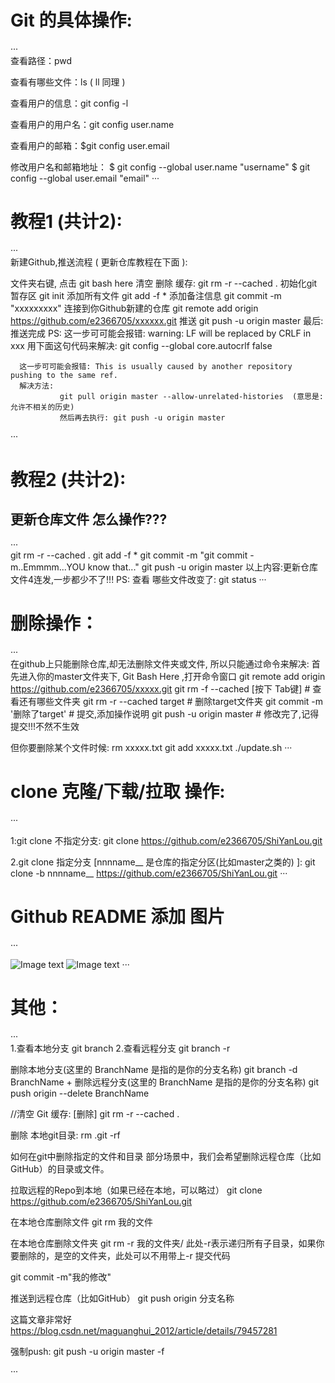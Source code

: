 ﻿# Git 的具体操作:
···  
查看路径：pwd

查看有哪些文件：ls  ( ll 同理 )

查看用户的信息：git config -l

查看用户的用户名：git config user.name

查看用户的邮箱：$git config user.email

修改用户名和邮箱地址：
$ git config --global user.name "username"
$ git config --global user.email "email"
···



# 教程1 (共计2):
···  
新建Github,推送流程 ( 更新仓库教程在下面 ):

文件夹右键, 点击 git bash here
清空 删除 缓存:                git rm -r --cached .
初始化git暂存区                git init
添加所有文件                   git add -f *
添加备注信息                   git commit -m "xxxxxxxxx"
连接到你Github新建的仓库        git remote add origin https://github.com/e2366705/xxxxxx.git
推送                          git push -u origin master
最后: 推送完成
PS:
      这一步可可能会报错: warning: LF will be replaced by CRLF in xxx 
      用下面这句代码来解决:
      git config --global core.autocrlf false

      这一步可可能会报错: This is usually caused by another repository pushing to the same ref.
      解决方法:
               git pull origin master --allow-unrelated-histories  (意思是: 允许不相关的历史)
               然后再去执行: git push -u origin master	


···



# 教程2 (共计2):
## 更新仓库文件 怎么操作???
···  
git rm -r --cached .
git add -f *
git commit -m "git commit -m..Emmmm...YOU know that..."
git push -u origin master
以上内容:更新仓库文件4连发,一步都少不了!!!
PS:
   查看 哪些文件改变了:
   git status
···



# 删除操作：
···  
在github上只能删除仓库,却无法删除文件夹或文件, 所以只能通过命令来解决:
首先进入你的master文件夹下, Git Bash Here ,打开命令窗口
git remote add origin https://github.com/e2366705/xxxxx.git
git rm -f --cached [按下 Tab键]   # 查看还有哪些文件夹
git rm -r --cached target            # 删除target文件夹
git commit -m '删除了target'      # 提交,添加操作说明
git push -u origin master 	  # 修改完了,记得提交!!!不然不生效

但你要删除某个文件时候:
	rm xxxxx.txt
	git add xxxxx.txt
	./update.sh
···



# clone 克隆/下载/拉取 操作:
···  

1:git clone 不指定分支:
git clone https://github.com/e2366705/ShiYanLou.git

2.git clone 指定分支 [nnnname__ 是仓库的指定分区(比如master之类的) ]:
git clone -b nnnname__ https://github.com/e2366705/ShiYanLou.git
···


# Github README 添加 图片
···  

![Image text](https://raw.githubusercontent.com/e2366705/aaa/master/image/readme.png)
![Image text]()
···



# 其他：
···  
1.查看本地分支 git branch
2.查看远程分支 git branch -r

删除本地分支(这里的 BranchName 是指的是你的分支名称)
git branch -d BranchName
   + 
删除远程分支(这里的 BranchName 是指的是你的分支名称)
git push origin --delete BranchName

//清空 Git 缓存: [删除]
git rm -r --cached .

删除 本地git目录:
rm .git -rf


如何在git中删除指定的文件和目录
部分场景中，我们会希望删除远程仓库（比如GitHub）的目录或文件。

拉取远程的Repo到本地（如果已经在本地，可以略过）
git clone https://github.com/e2366705/ShiYanLou.git

在本地仓库删除文件
git rm 我的文件

在本地仓库删除文件夹
git rm -r 我的文件夹/
此处-r表示递归所有子目录，如果你要删除的，是空的文件夹，此处可以不用带上-r 提交代码

git commit -m"我的修改"

推送到远程仓库（比如GitHub）
git push origin 分支名称


这篇文章非常好
https://blog.csdn.net/maguanghui_2012/article/details/79457281



强制push:
git push -u origin master -f

···


